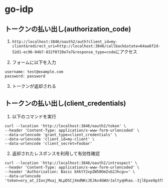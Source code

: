 # go-idp

## トークンの払い出し(authorization_code)
1. `http://localhost:3846/oauth2/auth?client_id=my-client&redirect_uri=http://localhost:3846/callback&state=64aa6f2d-52d1-ec96-04b7-832f8720e7a7&response_type=code`にアクセス

2. フォームに以下を入力
```
username: test@example.com
password: password
```

3. トークンが返却される

## トークンの払い出し(client_credentials)
1. 以下のコマンドを実行
```shell
curl --location 'http://localhost:3846/oauth2/token' \
--header 'Content-Type: application/x-www-form-urlencoded' \
--data-urlencode 'grant_type=client_credentials' \
--data-urlencode 'client_id=my-client' \
--data-urlencode 'client_secret=foobar'
```

2. 返却されたレスポンスを利用して有効性確認
```shell
curl --location 'http://localhost:3846/oauth2/introspect' \
--header 'Content-Type: application/x-www-form-urlencoded' \
--header 'Authorization: Basic bXktY2xpZW50OmZvb2Jhcg==' \
--data-urlencode 'token=ory_at_2IoxjMxaj_NLpDSCjXmdNKcJEJAv4GWUrJaltyqHhao.-3jlEpxe9p3fXXdsoA2t7DrJCTxn9tjc_orUzszfmf4'
```